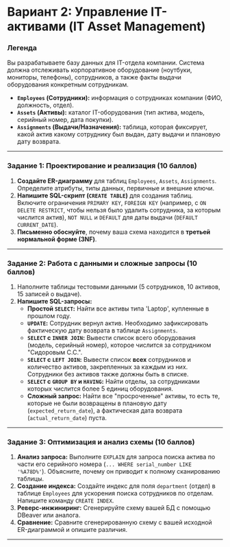 # Вариант 2: Управление IT-активами (IT Asset Management)

### Легенда
Вы разрабатываете базу данных для IT-отдела компании. Система должна отслеживать корпоративное оборудование (ноутбуки, мониторы, телефоны), сотрудников, а также факты выдачи оборудования конкретным сотрудникам.

*   **`Employees` (Сотрудники):** информация о сотрудниках компании (ФИО, должность, отдел).
*   **`Assets` (Активы):** каталог IT-оборудования (тип актива, модель, серийный номер, дата покупки).
*   **`Assignments` (Выдачи/Назначения):** таблица, которая фиксирует, какой актив какому сотруднику был выдан, дату выдачи и плановую дату возврата.

---
### Задание 1: Проектирование и реализация (10 баллов)
1.  **Создайте ER-диаграмму** для таблиц `Employees`, `Assets`, `Assignments`. Определите атрибуты, типы данных, первичные и внешние ключи.
2.  **Напишите SQL-скрипт (`CREATE TABLE`)** для создания таблиц. Включите ограничения `PRIMARY KEY`, `FOREIGN KEY` (например, с `ON DELETE RESTRICT`, чтобы нельзя было удалить сотрудника, за которым числится актив), `NOT NULL` и `DEFAULT` для даты выдачи (`DEFAULT CURRENT_DATE`).
3.  **Письменно обоснуйте**, почему ваша схема находится в **третьей нормальной форме (3NF)**.

---
### Задание 2: Работа с данными и сложные запросы (10 баллов)
1.  Наполните таблицы тестовыми данными (5 сотрудников, 10 активов, 15 записей о выдаче).
2.  **Напишите SQL-запросы:**
    *   **Простой `SELECT`:** Найти все активы типа 'Laptop', купленные в прошлом году.
    *   **`UPDATE`:** Сотрудник вернул актив. Необходимо зафиксировать фактическую дату возврата в таблице `Assignments`.
    *   **`SELECT` с `INNER JOIN`:** Вывести список всего оборудования (модель, серийный номер), которое числится за сотрудником "Сидоровым С.С.".
    *   **`SELECT` с `LEFT JOIN`:** Вывести список **всех** сотрудников и количество активов, закрепленных за каждым из них. Сотрудники без активов также должны быть в списке.
    *   **`SELECT` с `GROUP BY` и `HAVING`:** Найти отделы, за сотрудниками которых числится более 5 единиц оборудования.
    *   **Сложный запрос:** Найти все "просроченные" активы, то есть те, которые не были возвращены в плановую дату (`expected_return_date`), а фактическая дата возврата (`actual_return_date`) пуста.

---
### Задание 3: Оптимизация и анализ схемы (10 баллов)
1.  **Анализ запроса:** Выполните `EXPLAIN` для запроса поиска актива по части его серийного номера (`... WHERE serial_number LIKE '%A78D%'`). Объясните, почему он приводит к полному сканированию таблицы.
2.  **Создание индекса:** Создайте индекс для поля `department` (отдел) в таблице `Employees` для ускорения поиска сотрудников по отделам. Напишите команду `CREATE INDEX`.
3.  **Реверс-инжиниринг:** Сгенерируйте схему вашей БД с помощью DBeaver или аналога.
4.  **Сравнение:** Сравните сгенерированную схему с вашей исходной ER-диаграммой и опишите различия.

***
